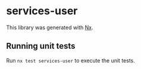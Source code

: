 # services-user

This library was generated with [Nx](https://nx.dev).

## Running unit tests

Run `nx test services-user` to execute the unit tests.
